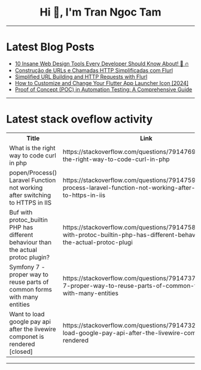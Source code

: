 <h1 align="center">Hi 👋, I'm Tran Ngoc Tam</h1>

---

# Latest Blog Posts 
<!-- BLOG-POST-LIST:START -->
- [10 Insane Web Design Tools Every Developer Should Know About! 🌟 🔥](https://dev.to/hosseinyazdi/10-insane-web-design-tools-every-developer-should-know-about-40he)
- [Construção de URLs e Chamadas HTTP Simplificadas com Flurl](https://dev.to/juarezasjunior/construcao-de-urls-e-chamadas-http-simplificadas-com-flurl-2cco)
- [Simplified URL Building and HTTP Requests with Flurl](https://dev.to/juarezasjunior/simplified-url-building-and-http-requests-with-flurl-36cl)
- [How to Customize and Change Your Flutter App Launcher Icon [2024]](https://dev.to/mc-stephen/how-to-customize-and-change-your-flutter-app-launcher-icon-2024-2jk2)
- [Proof of Concept &lpar;POC&rpar; in Automation Testing: A Comprehensive Guide](https://dev.to/ronika_kashyap/proof-of-concept-poc-in-automation-testing-a-comprehensive-guide-44jb)
<!-- BLOG-POST-LIST:END -->

---

# Latest stack oveflow activity
<table>
  <tr><th>Title</th><th>Link</th></tr>
  <!-- STACKOVERFLOW:START --><tr><td>What is the right way to code curl in php</td><td>https://stackoverflow.com/questions/79147691/what-is-the-right-way-to-code-curl-in-php</td></tr><tr><td>popen/Process&lpar;&rpar; Laravel Function not working after switching to HTTPS in IIS</td><td>https://stackoverflow.com/questions/79147594/popen-process-laravel-function-not-working-after-switching-to-https-in-iis</td></tr><tr><td>Buf with protoc_builtin PHP has different behaviour than the actual protoc plugin?</td><td>https://stackoverflow.com/questions/79147580/buf-with-protoc-builtin-php-has-different-behaviour-than-the-actual-protoc-plugi</td></tr><tr><td>Symfony 7 - proper way to reuse parts of common forms with many entities</td><td>https://stackoverflow.com/questions/79147373/symfony-7-proper-way-to-reuse-parts-of-common-forms-with-many-entities</td></tr><tr><td>Want to load google pay api after the livewire componet is rendered [closed]</td><td>https://stackoverflow.com/questions/79147326/want-to-load-google-pay-api-after-the-livewire-componet-is-rendered</td></tr><!-- STACKOVERFLOW:END -->
</table>

---


